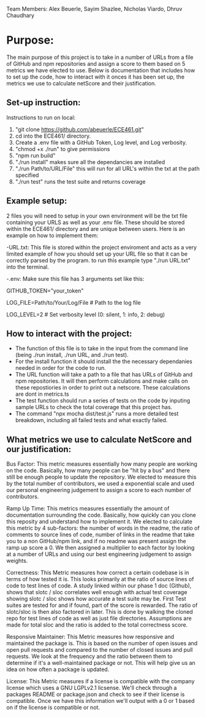 Team Members: Alex Beuerle, Sayim Shazlee, Nicholas Viardo, Dhruv Chaudhary





# Purpose:
The main purpose of this project is to take in a number of URLs from a file of GitHub and npm repositories and assign 
a score to them based on 5 metrics we have elected to use. Below is documentation that includes how to set up the code,
how to interact with it onces it has been set up, the metrics we use to calculate netScore and their justification. 





## Set-up instruction:
Instructions to run on local:
1) "git clone https://github.com/abeuerle/ECE461.git"
2) cd into the ECE461/ directory.
3) Create a .env file with a GitHub Token, Log level, and Log verbosity.
2) "chmod +x ./run" to give permissions
3) "npm run build"                                 
5) "./run install" makes sure all the dependancies are installed
6) "./run Path/to/URL/File" this will run for all URL's within the txt at the path specified
7) "./run test" runs the test suite and returns coverage

## Example setup:
2 files you will need to setup in your own environment will be the txt file containing your URLS as well as your .env file. These 
should be stored within the ECE461/ directory and are unique between users. Here is an example on how to implement them:

-URL.txt: This file is stored within the project enviroment and acts as a very limited example of how you should
  set up your URL file so that it can be correctly parsed by the program. to run this example type "./run URL.txt" into
  the terminal.

-.env: Make sure this file has 3 arguments set like this:

  GITHUB_TOKEN="your_token"

  LOG_FILE=Path/to/Your/Log/File  # Path to the log file

  LOG_LEVEL=2     # Set verbosity level (0: silent, 1: info, 2: debug)


## How to interact with the project:
  - The function of this file is to take in the input from the command line (being ./run install, ./run URL, and ./run test).
  - For the install function it should install the the necessary dependanies needed in order for the code to run.
  - The URL function will take a path to a file that has URLs of GitHub and npm repositories. It will then perform calculations
  and make calls on these repostiories in order to print out a netscore. These calculations are dont in metrics.ts
  - The test function should run a series of tests on the code by inputing sample URLs to check the total coverage that this 
  project has.
  - The command "npx mocha dist/test.js" runs a more detailed test breakdown, including all failed tests and what exactly failed.





## What metrics we use to calculate NetScore and our justification:
  Bus Factor: This metric measures essentially how many people are working on the code. Basically, how many people
  can be "hit by a bus" and there still be enough people to update the repository. We elected to measure this by the total
  number of contributors, we used a exponential scale and used our personal engineering judgement to assign a score to
  each number of contributors. 

  Ramp Up Time: This metrics measures essentially the amount of documentation surrounding the code. Basically, how
  quickly can you clone this reposity and understand how to implement it. We elected to calculate this metric by 4 sub-factors:
  the number of words in the readme, the ratio of comments to source lines of code, number of links in the readme that take you
  to a non GitHub/npm link, and if no readme was present assign the ramp up score a 0. We then assigned a multiplier to each factor
  by looking at a number of URLs and using our best engineering judgement to assign weights. 

  Correctness: This Metric measures how correct a certain codebase is in terms of how tested it is. This looks primarily at the ratio
  of source lines of code to test lines of code. A study linked within our phase 1 doc (Github), shows that slotc / sloc correlates well
  enough with actual test coverage showing slotc / sloc shows how accurate a test suite may be. First Test suites are tested for and if
  found, part of the score is rewarded. The ratio of slotc/sloc is then also factored in later. This is done by walking the cloned repo for
  test lines of code as well as just file directories. Assumptions are made for total sloc and the ratio is added to the total correctness score.

  Responsive Maintainer: This Metric measures how responsive and maintained the package is. This is based on the number of open issues and open 
  pull requests and compared to the number of closed issues and pull requests. We look at the frequency and the ratio between them to determine if it's
  a well-maintained package or not. This will help give us an idea on how often a package is updated. 

  License: This Metric measures if a license is compatible with the company license which uses a GNU LGPLv2.1 licsense. We'll check
  through a packages README or package.json and check to see if their license is compatible. Once we have this information we'll output with a 
  0 or 1 based on if the license is compatible or not.
